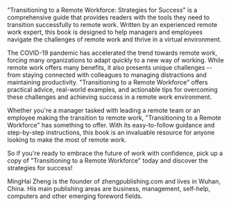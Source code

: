 
"Transitioning to a Remote Workforce: Strategies for Success" is a comprehensive guide that provides readers with the tools they need to transition successfully to remote work. Written by an experienced remote work expert, this book is designed to help managers and employees navigate the challenges of remote work and thrive in a virtual environment.

The COVID-19 pandemic has accelerated the trend towards remote work, forcing many organizations to adapt quickly to a new way of working. While remote work offers many benefits, it also presents unique challenges -- from staying connected with colleagues to managing distractions and maintaining productivity. "Transitioning to a Remote Workforce" offers practical advice, real-world examples, and actionable tips for overcoming these challenges and achieving success in a remote work environment.

Whether you're a manager tasked with leading a remote team or an employee making the transition to remote work, "Transitioning to a Remote Workforce" has something to offer. With its easy-to-follow guidance and step-by-step instructions, this book is an invaluable resource for anyone looking to make the most of remote work.

So if you're ready to embrace the future of work with confidence, pick up a copy of "Transitioning to a Remote Workforce" today and discover the strategies for success!

MingHai Zheng is the founder of zhengpublishing.com and lives in Wuhan, China. His main publishing areas are business, management, self-help, computers and other emerging foreword fields.
